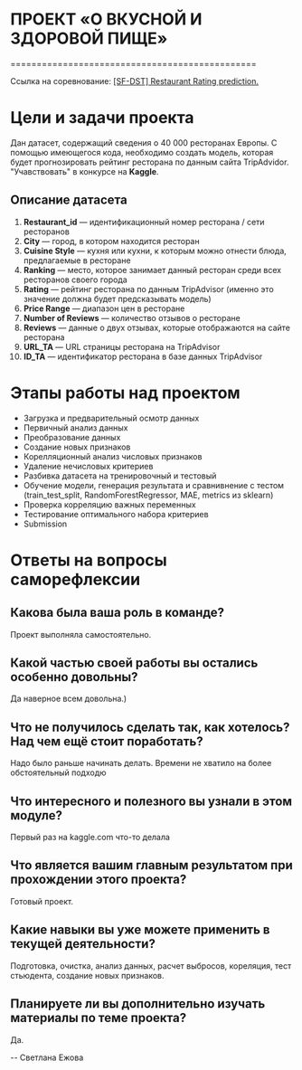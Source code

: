 # ПРОЕКТ «О ВКУСНОЙ И ЗДОРОВОЙ ПИЩЕ»
===============================================

Ссылка на соревнование: [[SF-DST] Restaurant Rating prediction.](https://www.kaggle.com/c/sf-dst-restaurant-rating)

# Цели и задачи проекта
Дан датасет, содержащий сведения о 40 000 ресторанах Европы. С помощью имеющегося  кода, необходимо создать модель, которая будет прогнозировать рейтинг ресторана по данным сайта TripAdvidor. "Учавствовать" в конкурсе на **Kaggle**.

## Описание датасета

1. **Restaurant_id** — идентификационный номер ресторана / сети ресторанов
2. **City** — город, в котором находится ресторан
3. **Cuisine Style** — кухня или кухни, к которым можно отнести блюда, предлагаемые в ресторане
4. **Ranking** — место, которое занимает данный ресторан среди всех ресторанов своего города
5. **Rating** — рейтинг ресторана по данным TripAdvisor (именно это значение должна будет предсказывать модель)
6. **Price Range** — диапазон цен в ресторане
7. **Number of Reviews** — количество отзывов о ресторане
8. **Reviews** — данные о двух отзывах, которые отображаются на сайте ресторана
9. **URL_TA** — URL страницы ресторана на TripAdvisor
10. **ID_TA** — идентификатор ресторана в базе данных TripAdvisor


# Этапы работы над проектом

* Загрузка и предварительный осмотр данных
* Первичный анализ данных
* Преобразование данных
* Создание новых признаков
* Корелляционный анализ числовых признаков
* Удаление нечисловых критериев
* Разбивка датасета на тренировочный и тестовый  
* Обучение модели, генерация результата и сравнивнение с тестом (train_test_split, RandomForestRegressor, MAE, metrics из sklearn)  
* Проверка корреляцию важных переменных
* Тестирование оптимального набора критериев  
* Submission  


# Ответы на вопросы саморефлексии

## Какова была ваша роль в команде?
Проект выполняла самостоятельно.

## Какой частью своей работы вы остались особенно довольны?
Да наверное всем довольна.)

## Что не получилось сделать так, как хотелось? Над чем ещё стоит поработать?
Надо было раньше начинать делать. Времени не хватило на более обстоятельный подходю

## Что интересного и полезного вы узнали в этом модуле?
Первый раз на kaggle.com что-то делала 

## Что является вашим главным результатом при прохождении этого проекта?
Готовый проект. 

## Какие навыки вы уже можете применить в текущей деятельности?
Подготовка, очистка, анализ данных, расчет выбросов, кореляция, тест стьюдента,
создание новых признаков.

## Планируете ли вы дополнительно изучать материалы по теме проекта?
Да.


-- Светлана Ежова